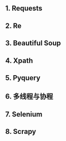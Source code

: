 ## 1. Requests


## 2. Re


## 3. Beautiful Soup


## 4. Xpath


## 5. Pyquery


## 6. 多线程与协程


## 7. Selenium


## 8. Scrapy